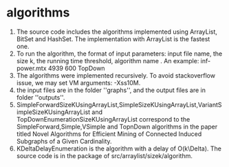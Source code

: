 # algorithms
1. The source code includes the algorithms implemented using ArrayList, BitSet and HashSet. The implementation with ArrayList is the fastest one.
2. To run the algorithm, the format of input parameters: input file name, the size k, the running time threshold, algorithm name . An example: inf-power.mtx 4939 600 TopDown
3. The algorithms were implemented recursively. To avoid stackoverflow issue, we may set VM arguments: -Xss10M. 
4. the input files are in the folder ''graphs'', and the output files are in folder ''outputs''.
5. SimpleForwardSizeKUsingArrayList,SimpleSizeKUsingArrayList,VariantSimpleSizeKUsingArrayList and TopDownEnumerationSizeKUsingArrayList correspond to the SimpleForward,Simple,VSimple and TopnDown algorithms in the paper titled Novel Algorithms for Efficient Mining of Connected Induced Subgraphs of a Given Cardinality.
6. KDeltaDelayEnumeration is the algorithm with a delay of O(k\Delta). The source code is in the package of src/arraylist/sizek/algorithm.
